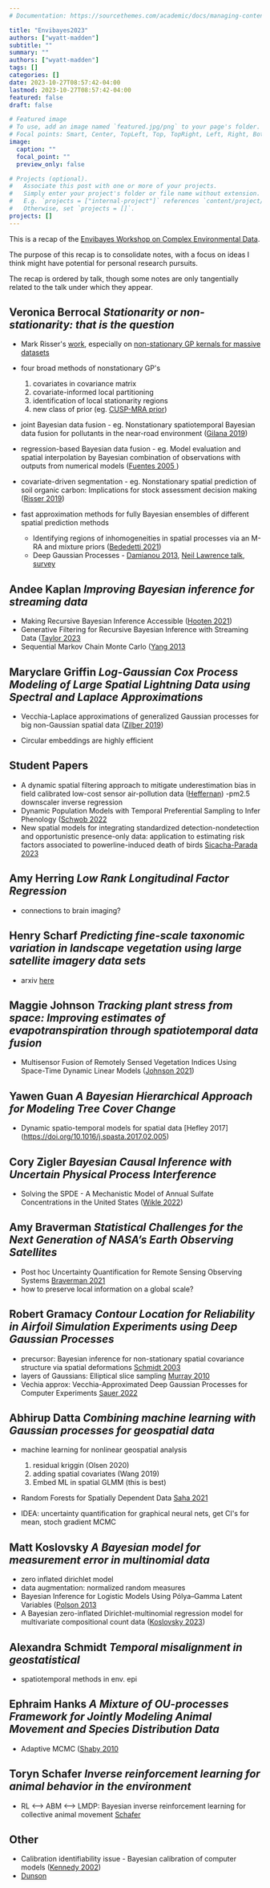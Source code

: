 ```yaml
---
# Documentation: https://sourcethemes.com/academic/docs/managing-content/

title: "Envibayes2023"
authors: ["wyatt-madden"]
subtitle: ""
summary: ""
authors: ["wyatt-madden"]
tags: []
categories: []
date: 2023-10-27T08:57:42-04:00
lastmod: 2023-10-27T08:57:42-04:00
featured: false
draft: false

# Featured image
# To use, add an image named `featured.jpg/png` to your page's folder.
# Focal points: Smart, Center, TopLeft, Top, TopRight, Left, Right, BottomLeft, Bottom, BottomRight.
image:
  caption: ""
  focal_point: ""
  preview_only: false

# Projects (optional).
#   Associate this post with one or more of your projects.
#   Simply enter your project's folder or file name without extension.
#   E.g. `projects = ["internal-project"]` references `content/project/deep-learning/index.md`.
#   Otherwise, set `projects = []`.
projects: []
---
```




This is a recap of the [Envibayes Workshop on Complex Environmental Data](https://statistics.colostate.edu/envibayes-workshop/).

The purpose of this recap is to consolidate notes, with a focus on ideas I think might have potential for personal research pursuits.

The recap is ordered by talk, though some notes are only tangentially related to the talk under which they appear. 


## Veronica Berrocal *Stationarity or non-stationarity: that is the question*

- Mark Risser's [work](https://sites.google.com/site/markdrisser/research), especially on [non-stationary GP kernals for massive datasets](https://www.nature.com/articles/s41598-023-30062-8)
- four broad methods of nonstationary GP's 
   1. covariates in covariance matrix
   2. covariate-informed local partitioning
   3. identification of local stationarity regions
   4. new class of prior (eg. [CUSP-MRA prior](10.1111/biom.13446))
- joint Bayesian data fusion - eg. Nonstationary spatiotemporal Bayesian data fusion for pollutants in the near-road environment ([Gilana 2019](https://doi.org/10.1002/env.2581))
- regression-based Bayesian data fusion - eg. Model evaluation and spatial interpolation by Bayesian combination of observations with outputs from numerical models ([Fuentes 2005 ](https://doi.org/10.1111/j.0006-341X.2005.030821.x))
- covariate-driven segmentation - eg. Nonstationary spatial prediction of soil organic carbon: Implications for stock assessment decision making  ([Risser 2019](https://doi.org/10.1214/18-AOAS1204))

- fast approximation methods for fully Bayesian ensembles of different spatial prediction methods
    - Identifying regions of inhomogeneities in spatial processes via an M-RA and mixture priors ([Bededetti 2021](https://doi.org/10.1111/biom.13446))
    - Deep Gaussian Processes - [Damianou 2013](https://proceedings.mlr.press/v31/damianou13a.html), [Neil Lawrence talk](https://inverseprobability.com/talks/notes/deep-gaussian-processes-a-motivation-and-introduction.html), [survey](https://doi.org/10.48550/arXiv.2106.12135)

## Andee Kaplan *Improving Bayesian inference for streaming data*

- Making Recursive Bayesian Inference Accessible ([Hooten 2021](https://doi.org/10.1080/00031305.2019.1665584))
- Generative Filtering for Recursive Bayesian Inference with Streaming Data ([Taylor 2023](https://arxiv.org/pdf/2309.14271.pdf)
- Sequential Markov Chain Monte Carlo ([Yang 2013](https://doi.org/10.48550/arXiv.1308.3861)

## Maryclare Griffin *Log-Gaussian Cox Process Modeling of Large Spatial Lightning Data using Spectral and Laplace Approximations*

- Vecchia-Laplace approximations of generalized Gaussian processes for big non-Gaussian spatial data ([Zilber 2019](https://arxiv.org/abs/1906.07828))

- Circular embeddings are highly efficient

## Student Papers

- A dynamic spatial filtering approach to mitigate underestimation bias in field calibrated low-cost sensor air-pollution data ([Heffernan](https://doi.org/10.48550/arXiv.2203.14775))
    -pm2.5 downscaler inverse regression
- Dynamic Population Models with Temporal Preferential Sampling to Infer Phenology ([Schwob 2022](https://doi.org/10.48550/arXiv.2212.05180)
- New spatial models for integrating standardized detection-nondetection and opportunistic presence-only data: application to estimating risk factors associated to powerline-induced death of birds [Sicacha-Parada 2023](https://doi.org/10.48550/arXiv.2303.02088)


## Amy Herring *Low Rank Longitudinal Factor Regression*

- connections to brain imaging?


## Henry Scharf *Predicting fine-scale taxonomic variation in landscape vegetation using large satellite imagery data sets*

- arxiv [here](https://doi.org/10.48550/arXiv.2309.10325)


## Maggie Johnson *Tracking plant stress from space: Improving estimates of evapotranspiration through spatiotemporal data fusion*

- Multisensor Fusion of Remotely Sensed Vegetation Indices Using Space-Time Dynamic Linear Models ([Johnson 2021](https://doi.org/10.1111/rssc.12495))

## Yawen Guan *A Bayesian Hierarchical Approach for Modeling Tree Cover Change*

- Dynamic spatio-temporal models for spatial data [Hefley 2017] (https://doi.org/10.1016/j.spasta.2017.02.005)

## Cory Zigler *Bayesian Causal Inference with Uncertain Physical Process Interference*

- Solving the SPDE - A Mechanistic Model of Annual Sulfate Concentrations in the United States ([Wikle 2022](10.1080/01621459.2022.2027774))

## Amy Braverman *Statistical Challenges for the Next Generation of NASA’s Earth Observing Satellites*

- Post hoc Uncertainty Quantification for Remote Sensing Observing Systems [Braverman 2021](https://dus.jpl.nasa.gov/Papers/2021.BravermanEtAl.JUQ.pdf)
- how to preserve local information on a global scale? 

## Robert Gramacy *Contour Location for Reliability in Airfoil Simulation Experiments using Deep Gaussian Processes*

- precursor: Bayesian inference for non-stationary spatial covariance structure via spatial deformations [Schmidt 2003](https://doi.org/10.1111/1467-9868.00413)
- layers of Gaussians: Elliptical slice sampling [Murray 2010](https://proceedings.mlr.press/v9/murray10a.html)
- Vechia approx: Vecchia-Approximated Deep Gaussian Processes for Computer Experiments [Sauer 2022](https://doi.org/10.1080/10618600.2022.2129662)

## Abhirup Datta *Combining machine learning with Gaussian processes for geospatial data*

- machine learning for nonlinear geospatial analysis
    1. residual kriggin (Olsen 2020)
    2. adding spatial covariates (Wang 2019)
    3. Embed ML in spatial GLMM (this is best)

 - Random Forests for Spatially Dependent Data [Saha 2021](https://doi.org/10.1080/01621459.2021.1950003)

- IDEA: uncertainty quantification for graphical neural nets, get CI's for mean, stoch gradient MCMC


## Matt Koslovsky *A Bayesian model for measurement error in multinomial data*
- zero inflated dirichlet model
- data augmentation: normalized random measures
- Bayesian Inference for Logistic Models Using Pólya–Gamma Latent Variables ([Polson 2013](https://doi.org/10.1080/01621459.2013.829001)
- A Bayesian zero-inflated Dirichlet-multinomial regression model for multivariate compositional count data ([Koslovsky 2023](https://doi.org/10.1111/biom.13853))

## Alexandra Schmidt *Temporal misalignment in geostatistical*

- spatiotemporal methods in env. epi

## Ephraim Hanks *A Mixture of OU-processes Framework for Jointly Modeling Animal Movement and Species Distribution Data*

- Adaptive MCMC ([Shaby 2010](https://m-clark.github.io/docs/ld_mcmc/index_onepage.html)

## Toryn Schafer *Inverse reinforcement learning for animal behavior in the environment*

- RL <--> ABM <--> LMDP: Bayesian inverse reinforcement learning for collective animal movement [Schafer](https://mhooten.github.io/publications/Schafer_etal_AOAS_2022.pdf)


## Other 

- Calibration identifiability issue - Bayesian calibration of computer models ([Kennedy 2002](https://doi.org/10.1111/1467-9868.00294))
- [Dunson](https://scholar.google.co.uk/citations?user=KwEOawwAAAAJ&hl=en)

